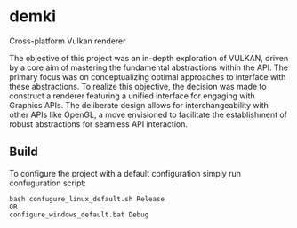 # demki
Cross-platform Vulkan renderer


The objective of this project was an in-depth exploration of VULKAN, driven by a core aim of mastering the fundamental abstractions within the API. The primary focus was on conceptualizing optimal approaches to interface with these abstractions. To realize this objective, the decision was made to construct a renderer featuring a unified interface for engaging with Graphics APIs. The deliberate design allows for interchangeability with other APIs like OpenGL, a move envisioned to facilitate the establishment of robust abstractions for seamless API interaction.

## Build
To configure the project with a default configuration simply run confuguration script:

```
bash confugure_linux_default.sh Release
OR
configure_windows_default.bat Debug
```